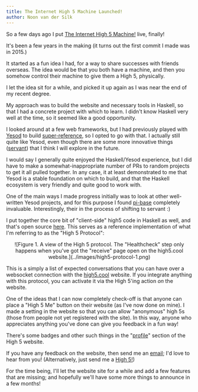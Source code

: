 ```yaml
---
title: The Internet High 5 Machine Launched! 
author: Noon van der Silk
---
```


So a few days ago I put [The Internet High 5 Machine!](https://high5.cool)
live, finally!

It's been a few years in the making (it turns out the first commit I made was
in 2015.)

It started as a fun idea I had, for a way to share successes with friends
overseas. The idea would be that you both have a machine, and then you somehow
control their machine to give them a High 5, physically.

I let the idea sit for a while, and picked it up again as I was near the end
of my recent degree. 

My approach was to build the website and necessary tools in Haskell, so that I
had a concrete project with which to learn. I didn't know Haskell very well at
the time, so it seemed like a good opportunity.

I looked around at a few web frameworks, but I had previously played with
[Yesod](https://www.yesodweb.com/) to build
[super-reference](https://github.com/silky/super-reference), so I opted to go
with that. I actually still quite like Yesod, even though there are some more
innovative things ([servant](https://haskell-servant.github.io/)) that I think
I will explore in the future.

I would say I generally quite enjoyed the Haskell/Yesod experience, but I did
have to make a somewhat-inappropriate number of PRs to random projects to get
it all pulled together. In any case, it at least demonstrated to me that Yesod
is a stable foundation on which to build, and that the Haskell ecosystem is
very friendly and quite good to work with.

One of the main ways I made progress initially was to look at other
well-written Yesod projects, and for this purpose I found
[pi-base](https://github.com/jamesdabbs/pi-base.hs) completely invaluable.
Interestingly, their in the process of shifting to servant :)

I put together the core bit of "client-side" high5 code in Haskell as well,
and that's open source
[here](https://github.com/internet-high-five-machine/high5-driver). This
serves as a reference implementation of what I'm referring to as the "High 5
Protocol":

<!--
https://knsv.github.io/mermaid/live_editor/
sequenceDiagram
    participant Client
    participant  high5.cool
    Client->>high5.cool: connect "email@example.org" "token-goes-here"
    loop Healthcheck
        high5.cool->>+Client: ping
        Client->>-high5.cool: pong
    end
    opt High 5 Action
        high5.cool->>+Client: high5 1
        Client->>-high5.cool: high5-success | high5-failure
    end
-->

<div style='text-align: center'>
![Figure 1. A view of the High 5 protocol. The "Healthcheck" step only happens when
you've got the "receive" page open on the high5.cool website.](../images/high5-protocol-1.png)
</div>

This is a simply a list of expected conversations that you can have over a
websocket connection with the [high5.cool](https://high5.cool) website. If you
integrate anything with this protocol, you can activate it via the High 5'ing
action *on* the website.

One of the ideas that I can now completely check-off is that anyone can place
a "High 5 Me" button on their website (as I've now done on mine). I made a
setting in the website so that you can allow "anonymous" high 5s (those from
people not yet registered with the site). In this way, anyone who appreciates
anything you've done can give you feedback in a fun way!

There's some badges and other such things in the "[profile](https://high5.cool/profile/)" section of the
High 5 website.

If you have any feedback on the website, then send me an
[email](mailto:noonsilk@gmail.com); I'd love to hear from you! (Alternatively,
just send me a [High
5!](https://high5.cool/high5/754d8358-fe0b-5e5c-8407-beec85b1a603))

For the time being, I'll let the website site for a while and add a few
features that are missing; and hopefully we'll have some more things to
announce in a few months!
